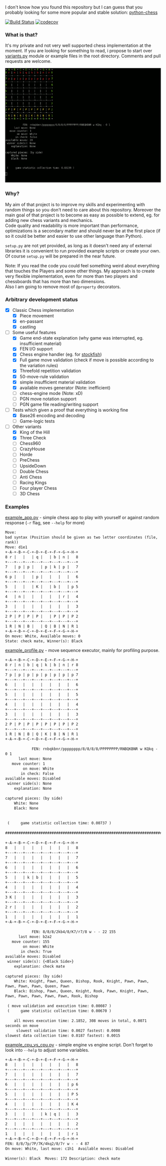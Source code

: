 I don't know how you found this repository but I can guess that you
probably looking for some more popular and stable solution: [python-chess](https://pypi.python.org/pypi/python-chess)

[![Build Status](https://travis-ci.org/gethiox/Chess.svg?branch=dev)](https://travis-ci.org/gethiox/Chess)
[![codecov](https://codecov.io/gh/gethiox/Chess/branch/dev/graph/badge.svg)](https://codecov.io/gh/gethiox/Chess)

### What is that?
It's my private and not very well supported chess implementation at the
moment. If you are looking for something to read, i propose to start
over [variants.py](chess/app/variants.py) module or example files in the
root directory. Comments and pull requests are welcome.

![](doc/example_py_cli_animation.gif)

### Why?
My aim of that project is to improve my skills and experimenting with
random things so you don't need to care about this repository.
Moreover the main goal of that project is to become as easy as possible
to extend, eg. for adding new chess variants and mechanics.  
Code quality and readability is more important than performance,
optimizations is a secondary matter and should never be at the first place
(if so it could be better and easier to use other language than Python).

`setup.py` are not yet provided, as long as it doesn't need any of
external libraries it is convenient to run provided example scripts
or create your own. Of course `setup.py` will be prepared in the near future.

Note:
If you read the code you could feel something weird about everything
that touches the Players and some other things. My approach is to
create very flexible implementation, even for more than two players
and chessboards that has more than two dimensions.  
Also I am going to remove most of `@property` decorators.

### Arbitrary development status
- [x] Classic Chess implementation
  - [x] Piece movement
  - [x] en-passant
  - [x] castling
- [ ] Some useful features
  - [x] Game end-state explanation (why game was interrupted, eg. insufficient material)
  - [x] FEN I/O support
  - [x] Chess engine handler (eg. for [stockfish](https://stockfishchess.org/))
  - [x] Full game move validation (check if move is possible according to the variation rules)
  - [x] Threefold repetition validation
  - [x] 50-move-rule validation
  - [x] simple insufficient material validation
  - [x] available moves generator (Note: inefficient)
  - [ ] chess-engine mode (Note: xD)
  - [ ] PGN move notation support
  - [ ] PGN game file reading/writing support
- [ ] Tests which given a proof that everything is working fine
  - [x] Base26 encoding and decoding
  - [ ] Game-logic tests
- [ ] Other variants
  - [x] King of the Hill
  - [x] Three Check
  - [ ] Chess960
  - [ ] CrazyHouse
  - [ ] Horde
  - [ ] PreChess
  - [ ] UpsideDown
  - [ ] Double Chess
  - [ ] Anti Chess
  - [ ] Racing Kings
  - [ ] Four player Chess
  - [ ] 3D Chess

### Examples

[example_app.py](example_app.py) - simple chess app to play with yourself
or against random response (`-r` flag, see `--help` for more)
```text
Move: 
bad syntax (Position should be given as two letter coordinates (file, rank))
Move: d1e1
+-A-+-B-+-C-+-D-+-E-+-F-+-G-+-H-+
8 r |   |   | q |   | b | n |   8
+---+---+---+---+---+---+---+---+
7   | p | p |   | p | k | p |   7
+---+---+---+---+---+---+---+---+
6 p |   |   | p |   |   |   |   6
+---+---+---+---+---+---+---+---+
5   |   |   | K |   | b |   | p 5
+---+---+---+---+---+---+---+---+
4   | n |   |   |   |   | r |   4
+---+---+---+---+---+---+---+---+
3   |   |   |   |   |   |   |   3
+---+---+---+---+---+---+---+---+
2 P | P | P | P |   | P | P | P 2
+---+---+---+---+---+---+---+---+
1 R | N | B |   | Q | B | N | R 1
+-A-+-B-+-C-+-D-+-E-+-F-+-G-+-H-+
On move: White, Available moves: 0
State: check mate, Winner(s): Black
```

[example_profile.py](example_profile.py) - move sequence executor, mainly for profiling purpose.
```text
+-A-+-B-+-C-+-D-+-E-+-F-+-G-+-H-+
8 r | n | b | q | k | b | n | r 8
+---+---+---+---+---+---+---+---+
7 p | p | p | p | p | p | p | p 7
+---+---+---+---+---+---+---+---+
6   |   |   |   |   |   |   |   6
+---+---+---+---+---+---+---+---+
5   |   |   |   |   |   |   |   5
+---+---+---+---+---+---+---+---+
4   |   |   |   |   |   |   |   4
+---+---+---+---+---+---+---+---+
3   |   |   |   |   |   |   |   3
+---+---+---+---+---+---+---+---+
2 P | P | P | P | P | P | P | P 2
+---+---+---+---+---+---+---+---+
1 R | N | B | Q | K | B | N | R 1
+-A-+-B-+-C-+-D-+-E-+-F-+-G-+-H-+

            FEN: rnbqkbnr/pppppppp/8/8/8/8/PPPPPPPP/RNBQKBNR w KQkq - 0 1
      last move: None
   move counter: 1
        on move: White
       in check: False
available moves: Disabled
 winner side(s): None
    explanation: None

captured pieces: (by side)
    White: None
    Black: None


 (     game statistic collection time: 0.00737 )

############################################################################

+-A-+-B-+-C-+-D-+-E-+-F-+-G-+-H-+
8   |   |   |   |   |   |   |   8
+---+---+---+---+---+---+---+---+
7   |   |   |   |   |   |   |   7
+---+---+---+---+---+---+---+---+
6   |   |   |   |   |   |   |   6
+---+---+---+---+---+---+---+---+
5   |   | k | b |   |   |   |   5
+---+---+---+---+---+---+---+---+
4   |   |   |   |   |   |   |   4
+---+---+---+---+---+---+---+---+
3 K |   |   |   |   |   |   |   3
+---+---+---+---+---+---+---+---+
2 r |   |   |   |   |   |   |   2
+---+---+---+---+---+---+---+---+
1   |   |   |   |   |   |   |   1
+-A-+-B-+-C-+-D-+-E-+-F-+-G-+-H-+

            FEN: 8/8/8/2kb4/8/K7/r7/8 w - - 22 155
      last move: b2a2
   move counter: 155
        on move: White
       in check: True
available moves: Disabled
 winner side(s): {<Black Side>}
    explanation: check mate

captured pieces: (by side)
    White: Knight, Pawn, Queen, Bishop, Rook, Knight, Pawn, Pawn, Pawn, Pawn, Pawn, Queen, Pawn
    Black: Bishop, Pawn, Queen, Knight, Rook, Pawn, Knight, Pawn, Pawn, Pawn, Pawn, Pawn, Pawn, Rook, Bishop

 ( move validation and execution time: 0.00087 )
 (     game statistic collection time: 0.00670 )

    all moves execution time: 2.1852, 308 moves in total, 0.0071 seconds on move
     slowest validation time: 0.0027 fastest: 0.0008
slowest data collection time: 0.0187 fastest: 0.0015
```

[example_cpu_vs_cpu.py](example_cpu_vs_cpu.py) - simple engine vs engine script.
Don't forget to look into `--help` to adjust some variables.
```text
+-A-+-B-+-C-+-D-+-E-+-F-+-G-+-H-+
8   |   |   |   |   |   |   |   8
+---+---+---+---+---+---+---+---+
7   |   |   |   |   |   |   |   7
+---+---+---+---+---+---+---+---+
6   |   |   |   |   |   |   | p 6
+---+---+---+---+---+---+---+---+
5   |   |   |   |   |   |   | P 5
+---+---+---+---+---+---+---+---+
4   |   |   |   |   |   |   | K 4
+---+---+---+---+---+---+---+---+
3   |   |   |   | k | q |   |   3
+---+---+---+---+---+---+---+---+
2   |   |   |   |   |   |   |   2
+---+---+---+---+---+---+---+---+
1   |   |   |   |   |   |   | r 1
+-A-+-B-+-C-+-D-+-E-+-F-+-G-+-H-+
FEN: 8/8/7p/7P/7K/4kq2/8/7r w - - 4 87
On move: White, last move: c1h1  Available moves: Disabled

Winner(s): Black  Moves: 172 Description: check mate
```